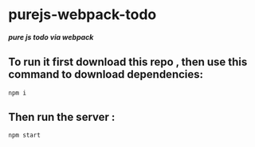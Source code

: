 # purejs-webpack-todo
##### pure js todo via webpack
## To run it first download this repo , then use this command to download dependencies:

	npm i
## Then run the server :

	npm start
